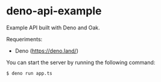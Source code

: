 # deno-api-example

Example API built with Deno and Oak.

Requeriments:

- Deno (https://deno.land/)

You can start the server by running the following command:

```
$ deno run app.ts
```
